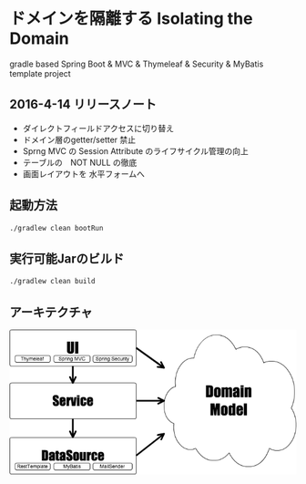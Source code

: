 # ドメインを隔離する Isolating the Domain
gradle based Spring Boot &amp; MVC &amp; Thymeleaf &amp; Security &amp; MyBatis template project

## 2016-4-14 リリースノート

* ダイレクトフィールドアクセスに切り替え
* ドメイン層のgetter/setter 禁止
* Sprng MVC の Session Attribute のライフサイクル管理の向上
* テーブルの　NOT NULL の徹底
* 画面レイアウトを 水平フォームへ

## 起動方法

```sh
./gradlew clean bootRun
```

## 実行可能Jarのビルド

```sh
./gradlew clean build
```

## アーキテクチャ

![アーキテクチャ](architecture.png)
